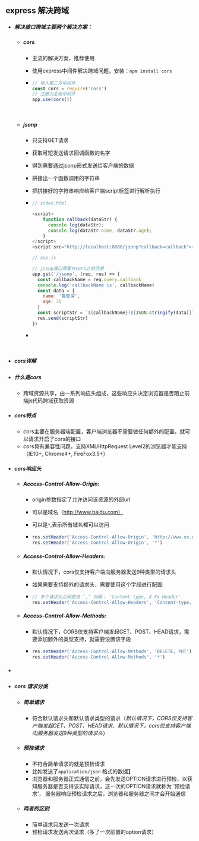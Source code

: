 ## express 解决跨域

- ##### 解决接口跨域主要两个解决方案：

  - ##### cors

    - 主流的解决方案，推荐使用

    - 使用express中间件解决跨域问题，安装：`npm install cors` 

    - ```javascript
      // 导入第三方中间件
      const cors = require('cors')
      // 注册为全局中间件
      app.use(cors())
      ```

      ​

  - ##### jsonp

    - 只支持GET请求

    - 获取可短发送请求回调函数的名字

    - 得到需要通过jsonp形式发送给客户端的数据

    - 拼接出一个函数调用的字符串

    - 把拼接好的字符串响应给客户端script标签进行解析执行

    - ```javascript
      // index.html

      <script>
          function callback(dataStr) {
            console.log(dataStr);
            console.log(dataStr.name, dataStr.age);
          }
      </script>
      <script src="http://localhost:8080/jsonp?callback=callback"></script>

      // app.js

      // jsonp接口需要在cors之前注册
      app.get('/jsonp', (req, res) => {
        const callbackName = req.query.callback
        console.log('callbackName is', callbackName)
        const data = {
          name: '鲁智深',
          age: 35
        }
        const scriptStr = `${callbackName}(${JSON.stringify(data)})`
        res.send(scriptStr)
      })
      ```

    - ​

      ​





- ##### cors详解


- ##### 什么是cors

  - 跨域资源共享，由一系列响应头组成，这些响应头决定浏览器是否阻止前端js代码跨域获取资源

- ##### cors特点

  - cors主要在服务器端配置，客户端浏览器不需要做任何额外的配置，就可以请求开启了cors的接口
  - cors具有兼容性问题，支持XMLHttpRequest Level2的浏览器才能支持（IE10+, Chrome4+, FireFox3.5+）

- ##### cors响应头

  - ##### Access-Control-Allow-Origin:

    - origin参数指定了允许访问该资源的外部url

    - 可以是域名（http://www.baidu.com）

    - 可以是`*`,表示所有域名都可以访问

    - ```javascript
      res.setHeader('Access-Control-Allow-Origin', 'http://www.xx.com')
      res.setHeader('Access-Control-Allow-Origin', '*')
      ```

  - ##### Access-Control-Allow-Headers:

    - 默认情况下，cors仅支持客户端向服务器发送9种类型的请求头

    - 如果需要支持额外的请求头，需要使用这个字段进行配置:

    - ```javascript
      // 多个请求头之间使用 ‘,’ 分隔： 'Content-type, X-Xx-Header'
      res.setHeader('Access-Control-Allow-Headers', 'Content-type, X-Xx-Header')
      ```

  - ##### Access-Control-Allow-Methods:

    - 默认情况下，CORS仅支持客户端发起GET、POST、HEAD请求，需要添加额外的类型支持，就需要设置该字段

    - ```javascript
      res.setHeader('Access-Control-Allow-Methods', 'DELETE, PUT')
      res.setHeader('Access-Control-Allow-Methods', '*')
      ```

- ##### ​

- ##### cors 请求分类

  - ##### 简单请求

    - 符合默认请求头和默认请求类型的请求（*默认情况下，CORS仅支持客户端发起GET、POST、HEAD请求*、*默认情况下，cors仅支持客户端向服务器发送9种类型的请求头*）

  - ##### 预检请求

    - 不符合简单请求的就是预检请求
    - 比如发送了`application/json` 格式的数据】
    - 浏览器和服务器正式通信之前，会先发送OPTION请求进行预检，以获知服务器是否支持该实际请求，这一次的OPTION请求就称为 ‘预检请求’， 服务器响应预检请求之后，浏览器和服务器之间才会开始通信

  - ##### 两者的区别

    - 简单请求只发送一次请求
    - 预检请求发送两次请求（多了一次前置的option请求）

  ​

  ​